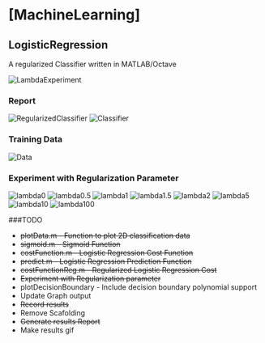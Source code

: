# [MachineLearning] 

## LogisticRegression

A regularized Classifier written in MATLAB/Octave

![LambdaExperiment](results/LambdaExperiment.gif)

### Report
![RegularizedClassifier](results/lambda1.png)
![Classifier](results/classifier.png)

### Training Data
![Data](results/data.png)

### Experiment with Regularization Parameter
![lambda0](results/lambda0.png)
![lambda0.5](results/lambda0_5.png)
![lambda1](results/lambda1.png)
![lambda1.5](results/lambda1_5.png)
![lambda2](results/lambda2.png)
![lambda5](results/lambda5.png)
![lambda10](results/lambda10.png)
![lambda100](results/lambda100.png)

###TODO
- ~~plotData.m - Function to plot 2D classification data~~  
- ~~sigmoid.m - Sigmoid Function~~  
- ~~costFunction.m - Logistic Regression Cost Function~~  
- ~~predict.m - Logistic Regression Prediction Function~~  
- ~~costFunctionReg.m - Regularized Logistic Regression Cost~~
- ~~Experiment with Regularization parameter~~
- plotDecisionBoundary - Include decision boundary polynomial support
- Update Graph output
- ~~Record results~~
- Remove Scafolding
- ~~Generate results Report~~
- Make results gif